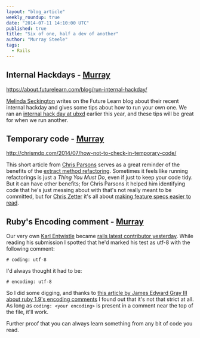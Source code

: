 ```yaml
---
layout: "blog_article"
weekly_roundup: true
date: "2014-07-11 14:10:00 UTC"
published: true
title: "Six of one, half a dev of another"
author: "Murray Steele"
tags:
  - Rails
---
```


## Internal Hackdays - [Murray](http://www.unboxedconsulting.com/people/murray-steele)

https://about.futurelearn.com/blog/run-internal-hackday/

[Melinda Seckington](http://missgeeky.com/) writes on the Future Learn blog about their recent internal hackday and gives some tips about how to run your own one.  We ran an [internal hack day at ubxd](https://twitter.com/search?f=realtime&q=%23ubxdhack%20OR%20%23ubxdhackday) earlier this year, and these tips will be great for when we run another.

## Temporary code - [Murray](http://www.unboxedconsulting.com/people/murray-steele)

http://chrismdp.com/2014/07/how-not-to-check-in-temporary-code/

This short article from [Chris Parsons](http://chrismdp.com) serves as a great reminder of the benefits of the [extract method refactoring](http://refactoring.com/catalog/extractMethod.html).  Sometimes it feels like running refactorings is just a _Thing You Must Do_, even if just to keep your code tidy.  But it can have other benefits; for Chris Parsons it helped him identifying code that he's just messing about with that's not really meant to be committed, but for [Chris Zetter](http://chriszetter.com/) it's all about [making feature specs easier to read](https://about.futurelearn.com/blog/how-we-write-readable-feature-tests-with-rspec/).

## Ruby's Encoding comment - [Murray](http://www.unboxedconsulting.com/people/murray-steele)

Our very own [Karl Entwistle](http://www.unboxedconsulting.com/people/karl-entwistle) became [rails latest contributor yesterday](https://github.com/rails/rails/pull/16123).  While reading his submission I spotted that he'd marked his test as utf-8 with the following comment:

    # coding: utf-8

I'd always thought it had to be:

    # encoding: utf-8

So I did some digging, and thanks to [this article by James Edward Gray III about ruby 1.9's encoding comments](http://graysoftinc.com/character-encodings/ruby-19s-three-default-encodings) I found out that it's not that strict at all.  As long as ``coding: <your encoding>`` is present in a comment near the top of the file, it'll work.

Further proof that you can always learn something from any bit of code you read.

